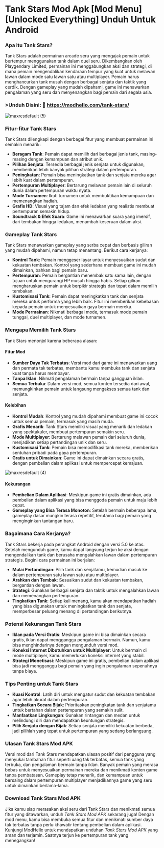 # Tank Stars Mod Apk [Mod Menu] [Unlocked Everything] Unduh Untuk Android

### Apa itu Tank Stars?

Tank Stars adalah permainan arcade seru yang mengajak pemain untuk bertempur menggunakan tank dalam duel seru. Dikembangkan oleh Playgendary Limited, permainan ini menggabungkan aksi dan strategi, di mana pemain mengendalikan kendaraan tempur yang kuat untuk melawan lawan dalam mode satu lawan satu atau multiplayer. Pemain harus menghancurkan tank musuh dengan berbagai senjata dan taktik yang cerdik. Dengan gameplay yang mudah dipahami, game ini menawarkan pengalaman yang seru dan menyenangkan bagi pemain dari segala usia.

### >Unduh Disini: 🎉 https://modhello.com/tank-stars/

![maxresdefault (5)](https://github.com/user-attachments/assets/6d4ab64c-2805-4f93-853d-a3f4945576e1)


### Fitur-fitur Tank Stars

Tank Stars dilengkapi dengan berbagai fitur yang membuat permainan ini semakin menarik:

- **Beragam Tank**: Pemain dapat memilih dari berbagai jenis tank, masing-masing dengan kemampuan dan atribut unik.
- **Pilihan Senjata**: Tersedia berbagai jenis senjata untuk digunakan, memberikan lebih banyak pilihan strategi dalam pertempuran.
- **Peningkatan**: Pemain bisa meningkatkan tank dan senjata mereka agar lebih kuat dalam pertempuran.
- **Pertempuran Multiplayer**: Bertarung melawan pemain lain di seluruh dunia dalam pertempuran waktu nyata.
- **Mode Turnamen**: Ikuti turnamen untuk membuktikan kemampuan dan memenangkan hadiah.
- **Grafis HD**: Visual yang tajam dan efek ledakan yang realistis membuat pertempuran semakin hidup.
- **Soundtrack & Efek Suara**: Game ini menawarkan suara yang imersif, dari tembakan hingga ledakan, menambah keseruan dalam aksi.

### Gameplay Tank Stars

Tank Stars menawarkan gameplay yang serba cepat dan berbasis giliran yang mudah dipahami, namun tetap menantang. Berikut cara kerjanya:

- **Kontrol Tank**: Pemain menggeser layar untuk menyesuaikan sudut dan kekuatan tembakan. Kontrol yang sederhana membuat game ini mudah dimainkan, bahkan bagi pemain baru.
- **Pertempuran**: Pemain bergantian menembak satu sama lain, dengan tujuan untuk mengurangi HP musuh hingga habis. Setiap giliran mengharuskan pemain untuk berpikir strategis dan tepat dalam memilih tembakan.
- **Kustomisasi Tank**: Pemain dapat meningkatkan tank dan senjata mereka untuk performa yang lebih baik. Fitur ini memberikan kebebasan kepada pemain untuk menyesuaikan gaya bermain mereka.
- **Mode Permainan**: Nikmati berbagai mode, termasuk mode pemain tunggal, duel multiplayer, dan mode turnamen.

### Mengapa Memilih Tank Stars

Tank Stars menonjol karena beberapa alasan:

#### Fitur Mod

- **Sumber Daya Tak Terbatas**: Versi mod dari game ini menawarkan uang dan permata tak terbatas, membantu kamu membuka tank dan senjata kuat tanpa harus membayar.
- **Tanpa Iklan**: Nikmati pengalaman bermain tanpa gangguan iklan.
- **Semua Terbuka**: Dalam versi mod, semua konten tersedia dari awal, memungkinkan pemain untuk langsung mengakses semua tank dan senjata.

#### Kelebihan

- **Kontrol Mudah**: Kontrol yang mudah dipahami membuat game ini cocok untuk semua pemain, termasuk yang masih muda.
- **Grafis Menarik**: Tank Stars memiliki visual yang menarik dan ledakan yang spektakuler, membuat pertempuran semakin seru.
- **Mode Multiplayer**: Bertarung melawan pemain dari seluruh dunia, menjadikan setiap pertandingan unik dan seru.
- **Kustomisasi Tank**: Pemain bisa memodifikasi tank mereka, memberikan sentuhan pribadi pada gaya pertempuran.
- **Gratis untuk Dimainkan**: Game ini dapat dimainkan secara gratis, dengan pembelian dalam aplikasi untuk mempercepat kemajuan.

![maxresdefault (4)](https://github.com/user-attachments/assets/a7062bb6-9454-4d03-9529-6dbb39caf07e)


#### Kekurangan

- **Pembelian Dalam Aplikasi**: Meskipun game ini gratis dimainkan, ada pembelian dalam aplikasi yang bisa menggoda pemain untuk maju lebih cepat.
- **Gameplay yang Bisa Terasa Monoton**: Setelah bermain beberapa lama, gameplay dasar mungkin terasa repetitif, terutama bagi pemain yang menginginkan tantangan baru.
  
### Bagaimana Cara Kerjanya?

Tank Stars bekerja pada perangkat Android dengan versi 5.0 ke atas. Setelah mengunduh game, kamu dapat langsung terjun ke aksi dengan mengendalikan tank dan berusaha mengalahkan lawan dalam pertempuran strategis. Begini cara permainan ini berjalan:

- **Mulai Pertandingan**: Pilih tank dan senjatamu, kemudian masuk ke dalam pertempuran satu lawan satu atau multiplayer.
- **Arahkan dan Tembak**: Sesuaikan sudut dan kekuatan tembakan, bergantian dengan lawan.
- **Strategi**: Gunakan berbagai senjata dan taktik untuk mengalahkan lawan dan memenangkan pertempuran.
- **Tingkatkan Tank**: Setiap kali menang, kamu akan mendapatkan hadiah yang bisa digunakan untuk meningkatkan tank dan senjata, memperbesar peluang menang di pertandingan berikutnya.

### Potensi Kekurangan Tank Stars

- **Iklan pada Versi Gratis**: Meskipun game ini bisa dimainkan secara gratis, iklan dapat mengganggu pengalaman bermain. Namun, kamu bisa menghindarinya dengan mengunduh versi mod.
- **Koneksi Internet Dibutuhkan untuk Multiplayer**: Untuk bermain di mode multiplayer, kamu memerlukan koneksi internet yang stabil.
- **Strategi Monetisasi**: Meskipun game ini gratis, pembelian dalam aplikasi bisa jadi mengganggu bagi pemain yang ingin pengalaman sepenuhnya tanpa biaya.

### Tips Penting untuk Tank Stars

- **Kuasi Kontrol**: Latih diri untuk mengatur sudut dan kekuatan tembakan agar lebih akurat dalam pertempuran.
- **Tingkatkan Secara Bijak**: Prioritaskan peningkatan tank dan senjatamu untuk bertahan dalam pertempuran yang semakin sulit.
- **Manfaatkan Lingkungan**: Gunakan rintangan dan medan untuk melindungi diri dan mendapatkan keuntungan strategis.
- **Pilih Senjata dengan Bijak**: Setiap senjata memiliki kekuatan berbeda, jadi pilihlah yang tepat untuk pertempuran yang sedang berlangsung.

### Ulasan Tank Stars Mod APK

Versi mod dari Tank Stars mendapatkan ulasan positif dari pengguna yang menyukai tambahan fitur seperti uang tak terbatas, semua tank yang terbuka, dan pengalaman bermain tanpa iklan. Banyak pemain yang merasa bebas untuk menyesuaikan permainan mereka dan menikmati konten game tanpa pembatasan. Gameplay tetap menarik, dan kemampuan untuk bersaing dalam pertempuran multiplayer menjadikannya game yang seru untuk dimainkan berlama-lama.

### Download Tank Stars Mod APK

Jika kamu siap merasakan aksi seru dari Tank Stars dan menikmati semua fitur yang ditawarkan, unduh *Tank Stars Mod APK* sekarang juga! Dengan mod menu, kamu bisa membuka semua fitur dan menikmati sumber daya tak terbatas tanpa perlu khawatir tentang pembelian dalam aplikasi. Kunjungi ModHello untuk mendapatkan unduhan *Tank Stars Mod APK* yang aman dan terjamin. Saatnya terjun ke pertempuran tank yang menegangkan!
